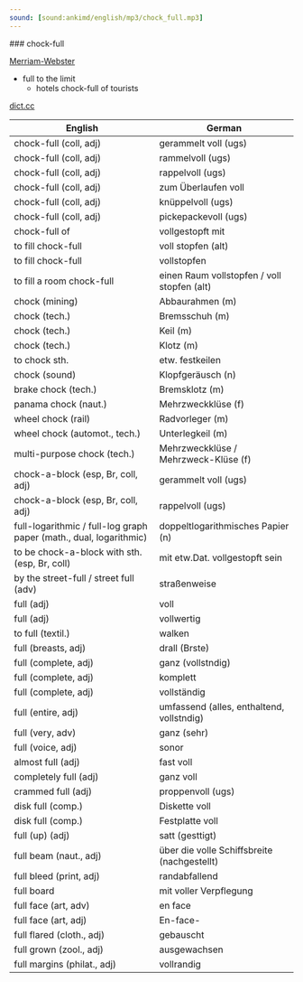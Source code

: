 ```yaml
---
sound: [sound:ankimd/english/mp3/chock_full.mp3]
---
```


\### chock-full

[Merriam-Webster](https://www.merriam-webster.com/dictionary/chock-full)

- full to the limit
    - hotels chock-full of tourists

[dict.cc](https://www.dict.cc/chock-full)

| English        | German       |
| -------------- | ------------ |
| chock-full (coll, adj) | gerammelt voll (ugs) |
| chock-full (coll, adj) | rammelvoll (ugs) |
| chock-full (coll, adj) | rappelvoll (ugs) |
| chock-full (coll, adj) | zum Überlaufen voll |
| chock-full (coll, adj) | knüppelvoll (ugs) |
| chock-full (coll, adj) | pickepackevoll (ugs) |
| chock-full of | vollgestopft mit |
| to fill chock-full | voll stopfen (alt) |
| to fill chock-full | vollstopfen |
| to fill a room chock-full | einen Raum vollstopfen / voll stopfen (alt) |
| chock (mining) | Abbaurahmen (m) |
| chock (tech.) | Bremsschuh (m) |
| chock (tech.) | Keil (m) |
| chock (tech.) | Klotz (m) |
| to chock sth. | etw. festkeilen |
| chock (sound) | Klopfgeräusch (n) |
| brake chock (tech.) | Bremsklotz (m) |
| panama chock (naut.) | Mehrzweckklüse (f) |
| wheel chock (rail) | Radvorleger (m) |
| wheel chock (automot., tech.) | Unterlegkeil (m) |
| multi-purpose chock (tech.) | Mehrzweckklüse / Mehrzweck-Klüse (f) |
| chock-a-block (esp, Br, coll, adj) | gerammelt voll (ugs) |
| chock-a-block (esp, Br, coll, adj) | rappelvoll (ugs) |
| full-logarithmic / full-log graph paper (math., dual, logarithmic) | doppeltlogarithmisches Papier (n) |
| to be chock-a-block with sth. (esp, Br, coll) | mit etw.Dat. vollgestopft sein |
| by the street-full / street full (adv) | straßenweise |
| full (adj) | voll |
| full (adj) | vollwertig |
| to full (textil.) | walken |
| full (breasts, adj) | drall (Brste) |
| full (complete, adj) | ganz (vollstndig) |
| full (complete, adj) | komplett |
| full (complete, adj) | vollständig |
| full (entire, adj) | umfassend (alles, enthaltend, vollstndig) |
| full (very, adv) | ganz (sehr) |
| full (voice, adj) | sonor |
| almost full (adj) | fast voll |
| completely full (adj) | ganz voll |
| crammed full (adj) | proppenvoll (ugs) |
| disk full (comp.) | Diskette voll |
| disk full (comp.) | Festplatte voll |
| full (up) (adj) | satt (gesttigt) |
| full beam (naut., adj) | über die volle Schiffsbreite (nachgestellt) |
| full bleed (print, adj) | randabfallend |
| full board | mit voller Verpflegung |
| full face (art, adv) | en face |
| full face (art, adj) | En-face- |
| full flared (cloth., adj) | gebauscht |
| full grown (zool., adj) | ausgewachsen |
| full margins (philat., adj) | vollrandig |
